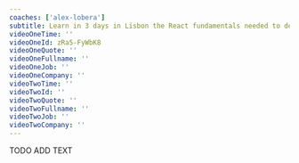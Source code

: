 ```yaml
---
coaches: ['alex-lobera']
subtitle: Learn in 3 days in Lisbon the React fundamentals needed to develop React apps the right way
videoOneTime: ''
videoOneId: zRa5-FyWbK8
videoOneQuote: ''
videoOneFullname: ''
videoOneJob: ''
videoOneCompany: ''
videoTwoTime: ''
videoTwoId: ''
videoTwoQuote: ''
videoTwoFullname: ''
videoTwoJob: ''
videoTwoCompany: ''
---
```


TODO ADD TEXT
